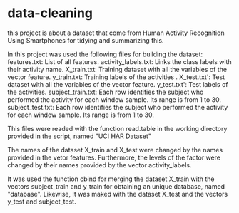 # data-cleaning
this  project is about  a  dataset that come from Human Activity Recognition Using Smartphones for tidying and  summarizing this. 

In this project was used the following files for building the dataset:
features.txt: List of all features.
activity_labels.txt: Links the class labels with their activity name.
X_train.txt: Training dataset with all the variables of the vector feature.
y_train.txt: Training labels of the activities .
X_test.txt': Test dataset with all the variables of the vector feature.
y_test.txt': Test labels of the activities.
subject_train.txt: Each row identifies the subject who performed the activity for each window sample. Its range is from 1 to 30. 
subject_test.txt: Each row identifies the subject who performed the activity for each window sample. Its range is from 1 to 30.

This files were readed with the function read.table in the working directory provided in the script, named "UCI HAR Dataset"

The names of the dataset X_train and X_test were changed by the names provided in the vetor features. Furthermore, the levels of the factor were changed by their names provided by the vector activity_labels. 

It was used the function cbind for merging the dataset X_train with the vectors subject_train and y_train for obtaining an unique database, named "database". Likewise, It was maked with the dataset X_test and the vectors y_test and subject_test.

